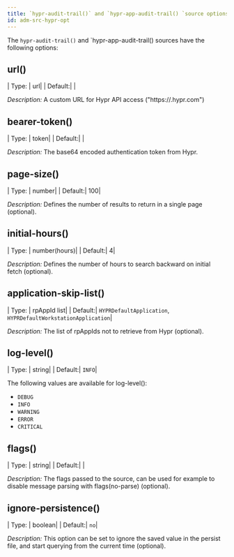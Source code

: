 ```yaml
---
title: `hypr-audit-trail()` and `hypr-app-audit-trail() `source options
id: adm-src-hypr-opt
---
```


The `hypr-audit-trail()` and `hypr-app-audit-trail() sources have the following options:

## url()

|  Type:   |      url|
|  Default:|         |

*Description:* A custom URL for Hypr API access ("https://<custom domain>.hypr.com")

## bearer-token()

|  Type:   |    token|
|  Default:|         |

*Description:* The base64 encoded authentication token from Hypr.

## page-size()

|  Type:   |    number|
|  Default:|       100|

*Description:* Defines the number of results to return in a single page (optional).

## initial-hours()

|  Type:   |   number(hours)|
|  Default:|               4|

*Description:* Defines the number of hours to search backward on initial fetch (optional).

## application-skip-list()

|  Type:   |   rpAppId list|
|  Default:| `HYPRDefaultApplication`, `HYPRDefaultWorkstationApplication`|

*Description:* The list of rpAppIds not to retrieve from Hypr (optional).

## log-level()

|  Type:   |   string|
|  Default:|   `INFO`|

The following values are available for log-level():

* `DEBUG`
* `INFO`
* `WARNING`
* `ERROR`
* `CRITICAL`

## flags()

|  Type:   |   string|
|  Default:|   |

*Description:* The flags passed to the source, can be used for example to disable message parsing with flags(no-parse) (optional).

## ignore-persistence()

|  Type:   |   boolean|
|  Default:|   `no`|

*Description:* This option can be set to ignore the saved value in the persist file, and start querying from the current time (optional).